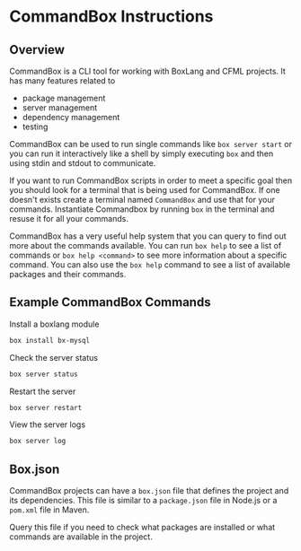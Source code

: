 # CommandBox Instructions


## Overview

CommandBox is a CLI tool for working with BoxLang and CFML projects. It has many features related to

- package management
- server management
- dependency management
- testing

CommandBox can be used to run single commands like `box server start` or you can run it interactively like a shell by simply executing `box` and then using stdin and stdout to communicate.

If you want to run CommandBox scripts in order to meet a specific goal then you should look for a terminal that is being used for CommandBox. If one doesn't exists create a terminal named `CommandBox` and use that for your commands. Instantiate Commandbox by running `box` in the terminal and resuse it for all your commands.

CommandBox has a very useful help system that you can query to find out more about the commands available. You can run `box help` to see a list of commands or `box help <command>` to see more information about a specific command.
You can also use the `box help` command to see a list of available packages and their commands.

## Example CommandBox Commands

Install a boxlang module
```bash
box install bx-mysql
```

Check the server status
```bash
box server status
```

Restart the server
```bash
box server restart
```

View the server logs
```bash
box server log
```

## Box.json

CommandBox projects can have a `box.json` file that defines the project and its dependencies. This file is similar to a `package.json` file in Node.js or a `pom.xml` file in Maven.

Query this file if you need to check what packages are installed or what commands are available in the project.